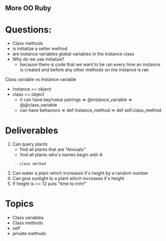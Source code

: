 ## More OO Ruby

# Questions:
- Class methods
- is initialize a setter method
- are instance variables global variables in the instance class
- Why do we use initialize?
    - because there is code that we want to be ran every time an instance is created and before any other methods on the instance is ran


Class variable vs Instance variable

- instance == object
- class == object
    - it can have key/value pairings => @instance_variable => @@class_variable
    - can have behaviors => def instance_method => def self.class_method


# Deliverables

<!-- 1. Can see a list of all plants -->

2. Can query plants
    - find all plants that are "Annuals"
    - find all plants who's names begin with A
    <!-- - find the names of all the plants -->
        - class method
3. Can water a plant which increases it's height by a random number
4. Can give sunlight to a plant which increases it's height
5. If height is >= 12 puts "time to trim!"

# Topics

- Class variables
- Class methods
- self
- private methods
